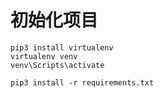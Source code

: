 # 初始化项目
```
pip3 install virtualenv
virtualenv venv
venv\Scripts\activate

pip3 install -r requirements.txt
```



